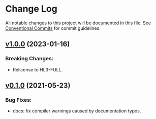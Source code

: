 # Change Log

All notable changes to this project will be documented in this file.
See [Conventional Commits](Https://conventionalcommits.org) for commit guidelines.

<!-- changelog -->

## [v1.0.0](https://harton.dev/james/kinemat/compare/v0.1.0...v1.0.0) (2023-01-16)

### Breaking Changes:

- Relicense to HL3-FULL.

## [v0.1.0](https://harton.dev/james/kinemat/compare/v0.1.0...v0.1.0) (2021-05-23)

### Bug Fixes:

- docs: fix compiler warnings caused by documentation typos.
